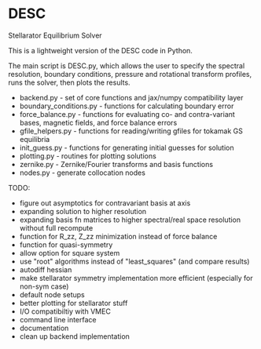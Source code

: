 # DESC
Stellarator Equilibrium Solver

This is a lightweight version of the DESC code in Python. 

The main script is DESC.py, which allows the user to specify the spectral resolution, boundary conditions, pressure and rotational transform profiles, runs the solver, then plots the results.

* backend.py - set of core functions and jax/numpy compatibility layer
* boundary_conditions.py - functions for calculating boundary error
* force_balance.py - functions for evaluating co- and contra-variant bases, magnetic fields, and force balance errors
* gfile_helpers.py - functions for reading/writing gfiles for tokamak GS equilibria
* init_guess.py - functions for generating initial guesses for solution
* plotting.py - routines for plotting solutions
* zernike.py - Zernike/Fourier transforms and basis functions
* nodes.py - generate collocation nodes

TODO:
* figure out asymptotics for contravariant basis at axis
* expanding solution to higher resolution
* expanding basis fn matrices to higher spectral/real space resolution without full recompute
* function for R_zz, Z_zz minimization instead of force balance
* function for quasi-symmetry
* allow option for square system
* use "root" algorithms instead of "least_squares" (and compare results)
* autodiff hessian
* make stellarator symmetry implementation more efficient (especially for non-sym case)
* default node setups
* better plotting for stellarator stuff
* I/O compatibiltiy with VMEC
* command line interface
* documentation
* clean up backend implementation
